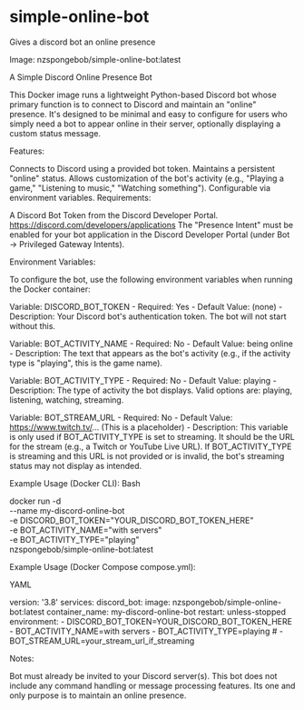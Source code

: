 # simple-online-bot
Gives a discord bot an online presence

Image: nzspongebob/simple-online-bot:latest

A Simple Discord Online Presence Bot

This Docker image runs a lightweight Python-based Discord bot whose primary function is to connect to Discord and maintain an "online" presence. It's designed to be minimal and easy to configure for users who simply need a bot to appear online in their server, optionally displaying a custom status message.

Features:

Connects to Discord using a provided bot token.
Maintains a persistent "online" status.
Allows customization of the bot's activity (e.g., "Playing a game," "Listening to music," "Watching something").
Configurable via environment variables.
Requirements:

A Discord Bot Token from the Discord Developer Portal. https://discord.com/developers/applications
The "Presence Intent" must be enabled for your bot application in the Discord Developer Portal (under Bot -> Privileged Gateway Intents).


Environment Variables:

To configure the bot, use the following environment variables when running the Docker container:

Variable: DISCORD_BOT_TOKEN -
Required: Yes -
Default Value: (none) -
Description: Your Discord bot's authentication token. The bot will not start without this.

Variable: BOT_ACTIVITY_NAME -
Required: No -
Default Value: being online -
Description: The text that appears as the bot's activity (e.g., if the activity type is "playing", this is the game name).

Variable: BOT_ACTIVITY_TYPE -
Required: No -
Default Value: playing -
Description: The type of activity the bot displays. Valid options are: playing, listening, watching, streaming.

Variable: BOT_STREAM_URL -
Required: No -
Default Value: https://www.twitch.tv/... (This is a placeholder) -
Description: This variable is only used if BOT_ACTIVITY_TYPE is set to streaming. It should be the URL for the stream (e.g., a
Twitch or YouTube Live URL). If BOT_ACTIVITY_TYPE is streaming and this URL is not provided or is invalid, the bot's streaming status may not display as intended.


Example Usage (Docker CLI):
Bash

docker run -d \
  --name my-discord-online-bot \
  -e DISCORD_BOT_TOKEN="YOUR_DISCORD_BOT_TOKEN_HERE" \
  -e BOT_ACTIVITY_NAME="with servers" \
  -e BOT_ACTIVITY_TYPE="playing" \
  nzspongebob/simple-online-bot:latest

Example Usage (Docker Compose compose.yml):

YAML

version: '3.8'
services:
  discord_bot:
    image: nzspongebob/simple-online-bot:latest
    container_name: my-discord-online-bot
    restart: unless-stopped
    environment:
      - DISCORD_BOT_TOKEN=YOUR_DISCORD_BOT_TOKEN_HERE
      - BOT_ACTIVITY_NAME=with servers
      - BOT_ACTIVITY_TYPE=playing
      # - BOT_STREAM_URL=your_stream_url_if_streaming

Notes:

Bot must already be invited to your Discord server(s).
This bot does not include any command handling or message processing features. Its one and only purpose is to maintain an online presence.
